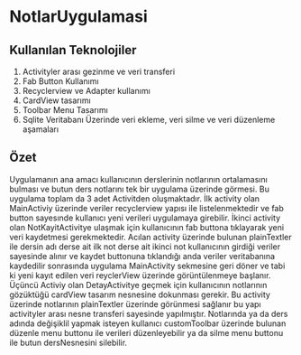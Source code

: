 # NotlarUygulamasi
## Kullanılan Teknolojiler
1. Activityler arası gezinme ve veri transferi
2. Fab Button Kullanımı
3. Recyclerview ve Adapter kullanımı
4. CardView tasarımı
5. Toolbar Menu Tasarımı
6. Sqlite Veritabanı Üzerinde veri ekleme, veri silme ve veri düzenleme aşamaları

## Özet
Uygulamanın ana amacı kullanıcının derslerinin notlarının ortalamasını bulması ve butun ders notlarını tek bir uygulama üzerinde görmesi. Bu uygulama toplam da 3 adet 
Activitden oluşmaktadır. İlk activity olan MainActiviy üzerinde veriler recyclerview yapısı ile listelenmektedir ve fab button sayesınde kullanıcı yeni verileri uygulamaya
girebilir. İkinci activity olan NotKayitActivitye ulaşmak için kullanıcının fab buttona tıklayarak yeni veri kaydetmesi gerekmektedir. Acılan activity üzerinde bulunan 
plainTextler ile dersin adı derse ait ilk not derse ait ikinci not kullanıcının girdiği veriler sayesinde alınır ve kaydet buttonuna tıklandığı anda veriler veritabanına
kaydedilir sonrasında uygulama MainActivity sekmesine geri döner ve tabi ki yeni kayıt edilen veri reyclerView üzerinde görüntülenmeye başlanır. Üçüncü Activiy olan 
DetayActivitye geçmek için kullanıcının notlarının gözüktüğü cardView tasarım nesnesine dokunması gerekir. Bu activity üzerinde notlarının plainTextler üzerinde görünmesi
sağlanır bu yapı activityler arası nesne transferi sayesinde yapılmıştır. Notlarında ya da ders adında değişiklil yapmak isteyen kullanıcı customToolbar üzerinde bulunan 
düzenle menu buttonu ile verileri düzenleyebilir ya da silme menu buttonu ile butun dersNesnesini silebilir.
